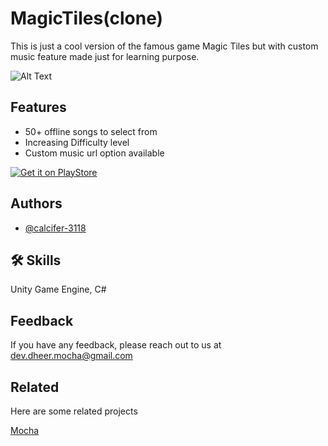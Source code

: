 
# MagicTiles(clone)

This is just a cool version of the famous game Magic Tiles but with custom music feature made just for learning purpose.



![Alt Text](https://s10.gifyu.com/images/Video-Recorder-2.gif)



## Features

- 50+ offline songs to select from
- Increasing Difficulty level
- Custom music url option available


[![Get it on PlayStore](https://play.google.com/intl/en_us/badges/static/images/badges/en_badge_web_generic.png)](https://play.google.com/store/apps/details?id=com.Dheer.MagicTilesClone)


## Authors

- [@calcifer-3118](https://github.com/calcifer-3118)


## 🛠 Skills
Unity Game Engine, C#


## Feedback

If you have any feedback, please reach out to us at dev.dheer.mocha@gmail.com


## Related

Here are some related projects

[Mocha](https://github.com/calcifer-3118/Mocha)

